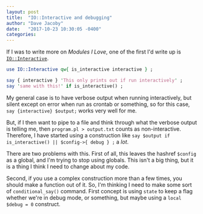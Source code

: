 ```yaml
---
layout: post
title:  "IO::Interactive and debugging"
author: "Dave Jacoby"
date:   "2017-10-23 10:30:05 -0400"
categories: 
---
```


If I was to write more on *Modules I Love*, one of the first I'd write up is [`IO::Interactive`](https://metacpan.org/pod/IO::Interactive).

```perl
use IO::Interactive qw{ is_interactive interactive } ;

say { interactive } 'This only prints out if run interactively' ;
say 'same with this!' if is_interactive() ;
```

My general case is to have verbose output when running interactively, but silent except on error when run as crontab or something, so for this case, `say {interactive} $output;` works very well for me.

But, if I then want to pipe to a file and think through what the verbose output is telling me, then `program.pl > output.txt` counts as non-interactive. Therefore, I have started using a construction like `say $output if is_interactive() || $config->{ debug } ;` a *lot*.

There are two problems with this. First of all, this leaves the hashref `$config` as a global, and I'm trying to stop using globals. This isn't a big thing, but it is a thing I think I need to change about my code.

Second, if you use a complex construction more than a few times, you should make a function out of it. So, I'm thinking I need to make some sort of `conditional_say()` command. First concept is using `state` to keep a flag whether we're in debug mode, or something, but maybe using a `local $debug = 0` construct.